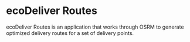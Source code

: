 # ecoDeliver Routes

ecoDeliver Routes is an application that works through OSRM to generate optimized delivery routes for a set of delivery points.
